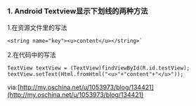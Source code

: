 ### 1. Android Textview显示下划线的两种方法

1.在资源文件里的写法
  
   	<string name="key"><u>content</u></string>`

2.在代码中的写法
	
	TextView textView = (TextView)findViewById(R.id.testView);   
	textView.setText(Html.fromHtml("<u>"+"content"+"</u>"));  

via:[http://my.oschina.net/u/1053973/blog/134421](http://my.oschina.net/u/1053973/blog/134421)